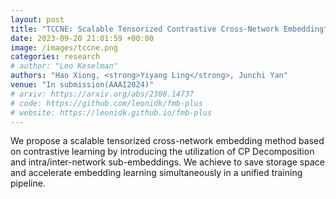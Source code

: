 ```yaml
---
layout: post
title: "TCCNE: Scalable Tensorized Contrastive Cross-Network Embedding"
date: 2023-09-20 21:01:59 +00:00
image: /images/tccne.png
categories: research
# author: "Leo Keselman"
authors: "Hao Xiong, <strong>Yiyang Ling</strong>, Junchi Yan"
venue: "In submission(AAAI2024)"
# arxiv: https://arxiv.org/abs/2308.14737
# code: https://github.com/leonidk/fmb-plus
# website: https://leonidk.github.io/fmb-plus
---
```

We propose a scalable tensorized cross-network embedding method based on contrastive learning by introducing the utilization of CP Decomposition and intra/inter-network sub-embeddings. We achieve to save storage space and accelerate embedding learning simultaneously in a unified training pipeline.